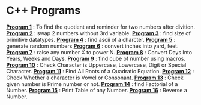 # C++ Programs

<b>[Program 1](src/prog1.cpp)</b> : To find the quotient and reminder for two numbers after divition.
<b>[Program 2](src/prog2.cpp)</b> : swap 2 numbers without 3rd variable.
<b>[Program 3](src/prog3.cpp)</b> : find size of primitive datatypes.
<b>[Program 4](src/prog4.cpp)</b> : find ascii of a charcter.
<b>[Program 5](src/prog5.cpp)</b> : generate random numbers
<b>[Program 6](src/prog6.cpp)</b> : convert inches into yard, feet.
<b>[Program 7](src/prog7.cpp)</b> : raise any number X to power N.
<b>[Program 8](src/prog8.cpp)</b> : Convert Days Into Years, Weeks and Days.
<b>[Program 9](src/prog9.cpp)</b> : find cube of number using macros.
<b>[Program 10](src/prog10.cpp)</b> : Check Character is Uppercase, Lowercase, Digit or Special Character.
<b>[Program 11](src/prog11.cpp)</b> : Find All Roots of a Quadratic Equation.
<b>[Program 12](src/prog12.cpp)</b> : Check Whether a character is Vowel or Consonant.
<b>[Program 13](src/prog13.cpp)</b> : Check given number is Prime number or not.
<b>[Program 14](src/prog14.cpp)</b> : find Factorial of a Number.
<b>[Program 15](src/prog15.cpp)</b> : Print Table of any Number.
<b>[Program 16](src/prog16.cpp)</b> : Reverse a Number.